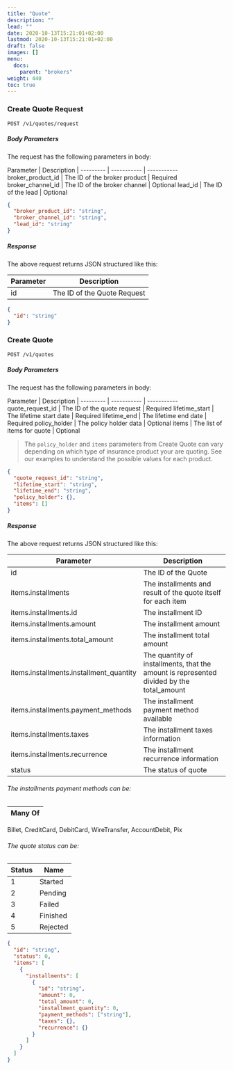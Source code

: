 ```yaml
---
title: "Quote"
description: ""
lead: ""
date: 2020-10-13T15:21:01+02:00
lastmod: 2020-10-13T15:21:01+02:00
draft: false
images: []
menu:
  docs:
    parent: "brokers"
weight: 440
toc: true
---
```


### Create Quote Request

`POST /v1/quotes/request`

##### Body Parameters

The request has the following parameters in body:

Parameter | Description |
--------- | ----------- | -----------
broker_product_id | The ID of the broker product | Required
broker_channel_id | The ID of the broker channel | Optional
lead_id | The ID of the lead | Optional

```json
{
  "broker_product_id": "string",
  "broker_channel_id": "string",
  "lead_id": "string"
}
```

##### Response

The above request returns JSON structured like this:

Parameter | Description
--------- | -----------
id | The ID of the Quote Request

```json
{
  "id": "string"
}
```

### Create Quote

`POST /v1/quotes`

##### Body Parameters

The request has the following parameters in body:

Parameter | Description |
--------- | ----------- | -----------
quote_request_id | The ID of the quote request | Required
lifetime_start | The lifetime start date | Required
lifetime_end | The lifetime end date | Required
policy_holder | The policy holder data | Optional
items | The list of items for quote | Optional

> The `policy_holder` and `items` parameters from Create Quote can vary depending on which type of insurance product your are quoting. See our examples to understand the possible values for each product.

```json
{
  "quote_request_id": "string",
  "lifetime_start": "string",
  "lifetime_end": "string",
  "policy_holder": {},
  "items": []
}
```

##### Response

The above request returns JSON structured like this:

Parameter | Description
--------- | -----------
id | The ID of the Quote
items.installments | The installments and result of the quote itself for each item
items.installments.id | The installment ID
items.installments.amount | The installment amount
items.installments.total_amount | The installment total amount
items.installments.installment_quantity | The quantity of installments, that the amount is represented divided by the total_amount
items.installments.payment_methods | The installment payment method available
items.installments.taxes | The installment taxes information
items.installments.recurrence | The installment recurrence information
status | The status of quote

###### The installments payment methods can be:

Many Of | 
--------- |
Billet, CreditCard, DebitCard, WireTransfer, AccountDebit, Pix

###### The quote status can be:

Status | Name
--------- | -----------
1 | Started
2 | Pending
3 | Failed
4 | Finished
5 | Rejected

```json
{
  "id": "string",
  "status": 0,
  "items": [
    {
      "installments": [
        {
          "id": "string",
          "amount": 0,
          "total_amount": 0,
          "installment_quantity": 0,
          "payment_methods": ["string"],
          "taxes": {},
          "recurrence": {}
        }
      ]
    }
  ]
}
```
